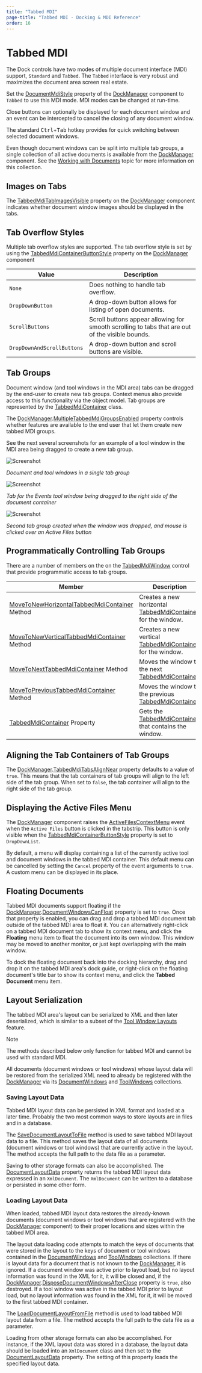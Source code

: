 ```yaml
---
title: "Tabbed MDI"
page-title: "Tabbed MDI - Docking & MDI Reference"
order: 16
---
```

# Tabbed MDI

The Dock controls have two modes of multiple document interface (MDI) support, `Standard` and `Tabbed`.  The `Tabbed` interface is very robust and maximizes the document area screen real estate.

Set the [DocumentMdiStyle](xref:@ActiproUIRoot.Controls.Docking.DockManager.DocumentMdiStyle) property of the [DockManager](xref:@ActiproUIRoot.Controls.Docking.DockManager) component to `Tabbed` to use this MDI mode.  MDI modes can be changed at run-time.

Close buttons can optionally be displayed for each document window and an event can be intercepted to cancel the closing of any document window.

The standard <kbd>Ctrl</kbd>+<kbd>Tab</kbd> hotkey provides for quick switching between selected document windows.

Even though document windows can be split into multiple tab groups, a single collection of all active documents is available from the [DockManager](xref:@ActiproUIRoot.Controls.Docking.DockManager) component.  See the [Working with Documents](working-with-documents.md) topic for more information on this collection.

## Images on Tabs

The [TabbedMdiTabImagesVisible](xref:@ActiproUIRoot.Controls.Docking.DockManager.TabbedMdiTabImagesVisible) property on the [DockManager](xref:@ActiproUIRoot.Controls.Docking.DockManager) component indicates whether document window images should be displayed in the tabs.

## Tab Overflow Styles

Multiple tab overflow styles are supported.  The tab overflow style is set by using the [TabbedMdiContainerButtonStyle](xref:@ActiproUIRoot.Controls.Docking.DockManager.TabbedMdiContainerButtonStyle) property on the [DockManager](xref:@ActiproUIRoot.Controls.Docking.DockManager) component

| Value | Description |
|-----|-----|
| `None` | Does nothing to handle tab overflow. |
| `DropDownButton` | A drop-down button allows for listing of open documents. |
| `ScrollButtons` | Scroll buttons appear allowing for smooth scrolling to tabs that are out of the visible bounds. |
| `DropDownAndScrollButtons` | A drop-down button and scroll buttons are visible. |

## Tab Groups

Document window (and tool windows in the MDI area) tabs can be dragged by the end-user to create new tab groups.  Context menus also provide access to this functionality via the object model.  Tab groups are represented by the [TabbedMdiContainer](xref:@ActiproUIRoot.Controls.Docking.TabbedMdiContainer) class.

The [DockManager](xref:@ActiproUIRoot.Controls.Docking.DockManager).[MultipleTabbedMdiGroupsEnabled](xref:@ActiproUIRoot.Controls.Docking.DockManager.MultipleTabbedMdiGroupsEnabled) property controls whether features are available to the end user that let them create new tabbed MDI groups.

See the next several screenshots for an example of a tool window in the MDI area being dragged to create a new tab group.

![Screenshot](images/dock-controls-tabbed-mdi.gif)

*Document and tool windows in a single tab group*

![Screenshot](images/dock-controls-tabbed-mdi2.gif)

*Tab for the Events tool window being dragged to the right side of the document container*

![Screenshot](images/dock-controls-tabbed-mdi3.gif)

*Second tab group created when the window was dropped, and mouse is clicked over an Active Files button*

## Programmatically Controlling Tab Groups

There are a number of members on the on the [TabbedMdiWindow](xref:@ActiproUIRoot.Controls.Docking.TabbedMdiWindow) control that provide programmatic access to tab groups.

| Member | Description |
|-----|-----|
| [MoveToNewHorizontalTabbedMdiContainer](xref:@ActiproUIRoot.Controls.Docking.TabbedMdiWindow.MoveToNewHorizontalTabbedMdiContainer*) Method | Creates a new horizontal [TabbedMdiContainer](xref:@ActiproUIRoot.Controls.Docking.TabbedMdiContainer) for the window. |
| [MoveToNewVerticalTabbedMdiContainer](xref:@ActiproUIRoot.Controls.Docking.TabbedMdiWindow.MoveToNewVerticalTabbedMdiContainer*) Method | Creates a new vertical [TabbedMdiContainer](xref:@ActiproUIRoot.Controls.Docking.TabbedMdiContainer) for the window. |
| [MoveToNextTabbedMdiContainer](xref:@ActiproUIRoot.Controls.Docking.TabbedMdiWindow.MoveToNextTabbedMdiContainer*) Method | Moves the window to the next [TabbedMdiContainer](xref:@ActiproUIRoot.Controls.Docking.TabbedMdiContainer). |
| [MoveToPreviousTabbedMdiContainer](xref:@ActiproUIRoot.Controls.Docking.TabbedMdiWindow.MoveToPreviousTabbedMdiContainer*) Method | Moves the window to the previous [TabbedMdiContainer](xref:@ActiproUIRoot.Controls.Docking.TabbedMdiContainer). |
| [TabbedMdiContainer](xref:@ActiproUIRoot.Controls.Docking.TabbedMdiWindow.TabbedMdiContainer) Property | Gets the [TabbedMdiContainer](xref:@ActiproUIRoot.Controls.Docking.TabbedMdiContainer) that contains the window. |

## Aligning the Tab Containers of Tab Groups

The [DockManager](xref:@ActiproUIRoot.Controls.Docking.DockManager).[TabbedMdiTabsAlignNear](xref:@ActiproUIRoot.Controls.Docking.DockManager.TabbedMdiTabsAlignNear) property defaults to a value of `true`.  This means that the tab containers of tab groups will align to the left side of the tab group.  When set to `false`, the tab container will align to the right side of the tab group.

## Displaying the Active Files Menu

The [DockManager](xref:@ActiproUIRoot.Controls.Docking.DockManager) component raises the [ActiveFilesContextMenu](xref:@ActiproUIRoot.Controls.Docking.DockManager.ActiveFilesContextMenu) event when the `Active Files` button is clicked in the tabstrip.  This button is only visible when the [TabbedMdiContainerButtonStyle](xref:@ActiproUIRoot.Controls.Docking.DockManager.TabbedMdiContainerButtonStyle) property is set to `DropDownList`.

By default, a menu will display containing a list of the currently active tool and document windows in the tabbed MDI container.  This default menu can be cancelled by setting the `Cancel` property of the event arguments to `true`.  A custom menu can be displayed in its place.

## Floating Documents

Tabbed MDI documents support floating if the [DockManager](xref:@ActiproUIRoot.Controls.Docking.DockManager).[DocumentWindowsCanFloat](xref:@ActiproUIRoot.Controls.Docking.DockManager.DocumentWindowsCanFloat) property is set to `true`.  Once that property is enabled, you can drag and drop a tabbed MDI document tab outside of the tabbed MDI area to float it.  You can alternatively right-click on a tabbed MDI document tab to show its context menu, and click the **Floating** menu item to float the document into its own window.  This window may be moved to another monitor, or just kept overlapping with the main window.

To dock the floating document back into the docking hierarchy, drag and drop it on the tabbed MDI area's dock guide, or right-click on the floating document's title bar to show its context menu, and click the **Tabbed Document** menu item.

## Layout Serialization

The tabbed MDI area's layout can be serialized to XML and then later deserialized, which is similar to a subset of the [Tool Window Layouts](tool-window-layouts.md) feature.

> [!NOTE]
> The methods described below only function for tabbed MDI and cannot be used with standard MDI.

All documents (document windows or tool windows) whose layout data will be restored from the serialized XML need to already be registered with the [DockManager](xref:@ActiproUIRoot.Controls.Docking.DockManager) via its [DocumentWindows](xref:@ActiproUIRoot.Controls.Docking.DockManager.DocumentWindows) and [ToolWindows](xref:@ActiproUIRoot.Controls.Docking.DockManager.ToolWindows) collections.

### Saving Layout Data

Tabbed MDI layout data can be persisted in XML format and loaded at a later time.  Probably the two most common ways to store layouts are in files and in a database.

The [SaveDocumentLayoutToFile](xref:@ActiproUIRoot.Controls.Docking.DockManager.SaveDocumentLayoutToFile*) method is used to save tabbed MDI layout data to a file.  This method saves the layout data of all documents (document windows or tool windows) that are currently active in the layout.  The method accepts the full path to the data file as a parameter.

Saving to other storage formats can also be accomplished.  The [DocumentLayoutData](xref:@ActiproUIRoot.Controls.Docking.DockManager.DocumentLayoutData) property returns the tabbed MDI layout data expressed in an `XmlDocument`.  The `XmlDocument` can be written to a database or persisted in some other form.

### Loading Layout Data

When loaded, tabbed MDI layout data restores the already-known documents (document windows or tool windows that are registered with the [DockManager](xref:@ActiproUIRoot.Controls.Docking.DockManager) component) to their proper locations and sizes within the tabbed MDI area.

The layout data loading code attempts to match the keys of documents that were stored in the layout to the keys of document or tool windows contained in the [DocumentWindows](xref:@ActiproUIRoot.Controls.Docking.DockManager.DocumentWindows) and [ToolWindows](xref:@ActiproUIRoot.Controls.Docking.DockManager.ToolWindows) collections.  If there is layout data for a document that is not known to the [DockManager](xref:@ActiproUIRoot.Controls.Docking.DockManager), it is ignored.  If a document window was active prior to layout load, but no layout information was found in the XML for it, it will be closed and, if the [DockManager](xref:@ActiproUIRoot.Controls.Docking.DockManager).[DisposeDocumentWindowsAfterClose](xref:@ActiproUIRoot.Controls.Docking.DockManager.DisposeDocumentWindowsAfterClose) property is `true`, also destroyed.  If a tool window was active in the tabbed MDI prior to layout load, but no layout information was found in the XML for it, it will be moved to the first tabbed MDI container.

The [LoadDocumentLayoutFromFile](xref:@ActiproUIRoot.Controls.Docking.DockManager.LoadDocumentLayoutFromFile*) method is used to load tabbed MDI layout data from a file.  The method accepts the full path to the data file as a parameter.

Loading from other storage formats can also be accomplished.  For instance, if the XML layout data was stored in a database, the layout data should be loaded into an `XmlDocument` class and then set to the [DocumentLayoutData](xref:@ActiproUIRoot.Controls.Docking.DockManager.DocumentLayoutData) property.  The setting of this property loads the specified layout data.
